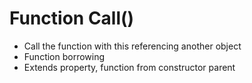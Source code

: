 # Function Call()
- Call the function with this referencing another object
- Function borrowing
- Extends property, function from constructor parent